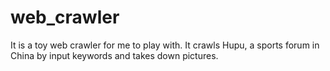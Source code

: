 # web_crawler
It is a toy web crawler for me to play with. It crawls Hupu, a sports forum in China by input keywords and takes down pictures.

